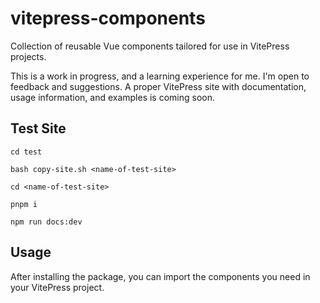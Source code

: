 # vitepress-components

Collection of reusable Vue components tailored for use in VitePress projects.

This is a work in progress, and a learning experience for me. I'm open to feedback and suggestions. A proper VitePress site with documentation, usage information, and examples is coming soon.

## Test Site

`cd test`

`bash copy-site.sh <name-of-test-site>`

`cd <name-of-test-site>`

`pnpm i`

`npm run docs:dev`

## Usage

After installing the package, you can import the components you need in your VitePress project.